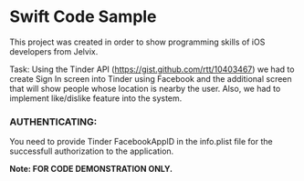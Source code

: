 # Swift Code Sample

This project was created in order to show programming skills of iOS developers from Jelvix.

Task: Using the Tinder API (https://gist.github.com/rtt/10403467) we had to create Sign In screen into Tinder using Facebook and the additional screen that will show people whose location is nearby the user. Also, we had to implement like/dislike feature into the system.


### AUTHENTICATING:
You need to provide Tinder FacebookAppID in the info.plist file for the successfull authorization to the application.


**Note: FOR CODE DEMONSTRATION ONLY.**
